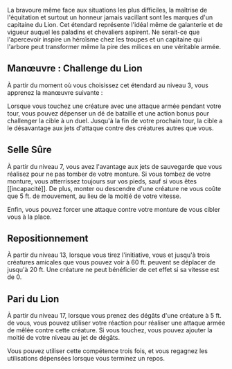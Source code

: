La bravoure même face aux situations les plus difficiles, la maîtrise de l'équitation et surtout un honneur jamais vacillant sont les marques d'un capitaine du Lion. Cet étendard représente l'idéal même de galanterie et de vigueur auquel les paladins et chevaliers aspirent. Ne serait-ce que l'apercevoir inspire un héroïsme chez les troupes et un capitaine qui l'arbore peut transformer même la pire des milices en une véritable armée.

## Manœuvre : Challenge du Lion

À partir du moment où vous choisissez cet étendard au niveau 3, vous apprenez la manœuvre suivante : 

Lorsque vous touchez une créature avec une attaque armée pendant votre tour, vous pouvez dépenser un dé de bataille et une action bonus pour challenger la cible à un duel. Jusqu'à la fin de votre prochain tour, la cible a le désavantage aux jets d'attaque contre des créatures autres que vous.

## Selle Sûre

À partir du niveau 7, vous avez l'avantage aux jets de sauvegarde que vous réalisez pour ne pas tomber de votre monture. Si vous tombez de votre monture, vous atterrissez toujours sur vos pieds, sauf si vous êtes [[incapacité]]. De plus, monter ou descendre d'une créature ne vous coûte que 5 ft. de mouvement, au lieu de la moitié de votre vitesse.

Enfin, vous pouvez forcer une attaque contre votre monture de vous cibler vous à la place.

## Repositionnement

À partir du niveau 13, lorsque vous tirez l'initiative, vous et jusqu'à trois créatures amicales que vous pouvez voir à 60 ft. peuvent se déplacer de jusqu'à 20 ft. Une créature ne peut bénéficier de cet effet si sa vitesse est de 0.

## Pari du Lion

À partir du niveau 17, lorsque vous prenez des dégâts d'une créature à 5 ft. de vous, vous pouvez utiliser votre réaction pour réaliser une attaque armée de mêlée contre cette créature. Si vous touchez, vous pouvez ajouter la moitié de votre niveau au jet de dégâts.

Vous pouvez utiliser cette compétence trois fois, et vous regagnez les utilisations dépensées lorsque vous terminez un repos.